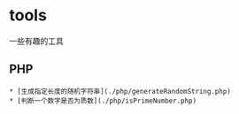 # tools
一些有趣的工具


## PHP
    * [生成指定长度的随机字符串](./php/generateRandomString.php)  
    * [判断一个数字是否为质数](./php/isPrimeNumber.php)
